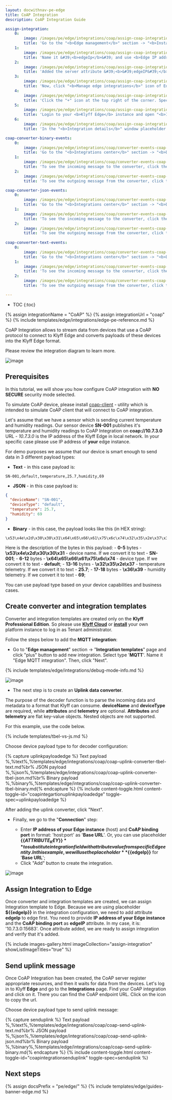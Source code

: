 ```yaml
---
layout: docwithnav-pe-edge
title: CoAP Integration
description: CoAP Integration Guide

assign-integration:
    0:
        image: /images/pe/edge/integrations/coap/assign-coap-integration-1-edge.png
        title: 'Go to the "<b>Edge management</b>" section -> "<b>Instances</b>" page, click on your edge instance to open "Edge details" window, and navigate to the "<b>Attributes</b>" tab. Click "plus" icon to add new <b>server attribute</b> to Edge;'
    1:
        image: /images/pe/edge/integrations/coap/assign-coap-integration-2-edge.png
        title: 'Name it &#39;<b>edgeIp</b>&#39; and use <b>Edge IP address</b> and <b>CoAP bind port</b> in following format: &#39;host:port&#39;. After, click "Add" button;'
    2:
        image: /images/pe/edge/integrations/coap/assign-coap-integration-3-edge.png
        title: 'Added the server attribute &#39;<b>&#39;edgeIP&#39;</b>&#39; to the edge;'
    3:
        image: /images/pe/edge/integrations/coap/assign-coap-integration-4-edge.png
        title: 'Now, click "<b>Manage edge integrations</b>" icon of Edge entity;'
    4:
        image: /images/pe/edge/integrations/coap/assign-coap-integration-5-edge.png
        title: 'Click the "+" icon at the top right of the corner. Specify your integration and click "Assign" button to assign it to the Edge;'
    5:
        image: /images/pe/edge/integrations/coap/assign-coap-integration-6-edge.png
        title: 'Login to your <b>Klyff Edge</b> instance and open "<b>Integrations center</b>" section -> "<b>Integrations</b>" page. You should see your integration. Click on it;'
    6:
        image: /images/pe/edge/integrations/coap/assign-coap-integration-7-edge.png
        title: 'In the "<b>Integration details</b>" window placeholder <b>${{edgeIP}}</b> will be replaced with the value of the attribute.'

coap-converter-binary-events:
    0:
        image: /images/pe/edge/integrations/coap/converter-events-coap-1-edge.png
        title: 'Go to the "<b>Integrations center</b>" section -> "<b>Data converters</b>" page, click on the uplink converter to open "Data converter details" window, and navigate to the "<b>Events</b>" tab. There you will find an uplink message;'
    1:
        image: /images/pe/edge/integrations/coap/converter-events-coap-binary-payload-2-edge.png
        title: 'To see the incoming message to the converter, click the three dots in the &#39;In&#39; column;'
    2:
        image: /images/pe/edge/integrations/coap/converter-events-coap-3-edge.png
        title: 'To see the outgoing message from the converter, click the three dots in the &#39;Out&#39; column.'

coap-converter-json-events:
    0:
        image: /images/pe/edge/integrations/coap/converter-events-coap-1-edge.png
        title: 'Go to the "<b>Integrations center</b>" section -> "<b>Data converters</b>" page, click on the uplink converter to open "Data converter details" window, and navigate to the "<b>Events</b>" tab. There you will find an uplink message;'
    1:
        image: /images/pe/edge/integrations/coap/converter-events-coap-json-payload-2-edge.png
        title: 'To see the incoming message to the converter, click the three dots in the &#39;In&#39; column;'
    2:
        image: /images/pe/edge/integrations/coap/converter-events-coap-3-edge.png
        title: 'To see the outgoing message from the converter, click the three dots in the &#39;Out&#39; column.'
    
coap-converter-text-events:
    0:
        image: /images/pe/edge/integrations/coap/converter-events-coap-1-edge.png
        title: 'Go to the "<b>Integrations center</b>" section -> "<b>Data converters</b>" page, click on the uplink converter to open "Data converter details" window, and navigate to the "<b>Events</b>" tab. There you will find an uplink message;'
    1:
        image: /images/pe/edge/integrations/coap/converter-events-coap-text-payload-2-edge.png
        title: 'To see the incoming message to the converter, click the three dots in the &#39;In&#39; column;'
    2:
        image: /images/pe/edge/integrations/coap/converter-events-coap-3-edge.png
        title: 'To see the outgoing message from the converter, click the three dots in the &#39;Out&#39; column.'

---
```


* TOC
{:toc}

{% assign integrationName = "CoAP" %}
{% assign integrationUrl = "coap" %}
{% include templates/edge/integrations/edge-pe-reference.md %}

CoAP Integration allows to stream data from devices that use a CoAP protocol to connect to Klyff Edge and converts payloads of these devices into the Klyff Edge format.

Please review the integration diagram to learn more.

![image](/images/user-guide/integrations/coap-integration.svg)

## Prerequisites

In this tutorial, we will show you how configure CoAP integration with **NO SECURE** security mode selected. 

To simulate CoAP device, please install [coap-client](http://manpages.ubuntu.com/manpages/focal/man5/coap-client.5.html) - utility which is intended to simulate CoAP client that will connect to CoAP integration.

Let's assume that we have a sensor which is sending current temperature and humidity readings.
Our sensor device **SN-001** publishes it's temperature and humidity readings to CoAP Integration on **coap://10.7.3.0** URL - *10.7.3.0* is the IP address of the Klyff Edge in local network. In your specific case please use IP address of **your** edge instance.

For demo purposes we assume that our device is smart enough to send data in 3 different payload types:
- **Text** - in this case payload is:
```text
SN-001,default,temperature,25.7,humidity,69
```

- **JSON** - in this case payload is:
```json
{
  "deviceName": "SN-001",
  "deviceType": "default",
  "temperature": 25.7,
  "humidity": 69
}
```

- **Binary** - in this case, the payload looks like this (in HEX string):
```text
\x53\x4e\x2d\x30\x30\x31\x64\x65\x66\x61\x75\x6c\x74\x32\x35\x2e\x37\x36\x39
``` 
  Here is the description of the bytes in this payload:
    - **0-5** bytes - **\x53\x4e\x2d\x30\x30\x31** - device name. If we convert it to text - **SN-001**;
    - **6-12** bytes - **\x64\x65\x66\x61\x75\x6c\x74** - device type. If we convert it to text - **default**;
    - **13-16** bytes - **\x32\x35\x2e\x37** - temperature telemetry. If we convert it to text - **25.7**;
    - **17-18** bytes - **\x36\x39** - humidity telemetry. If we convert it to text - **69**;

You can use payload type based on your device capabilities and business cases.

## Create converter and integration templates

Converter and integration templates are created only on the **Klyff Professional Edition**.
So please use [**Klyff Cloud**](https://thingsboard.cloud/signup) or [**install**](/docs/user-guide/install/pe/installation-options/) your own platform instance to log in as Tenant administrator.

Follow the steps below to add the **MQTT integration**:

- Go to "**Edge management**" section -> "**Integration templates**" page and click "plus" button to add new integration. Select type '**MQTT**'. Name it "Edge MQTT integration". Then, click "Next".

{% include templates/edge/integrations/debug-mode-info.md %}

![image](/images/pe/edge/integrations/coap/add-coap-integration-template-1-edge.png)

- The next step is to create an **Uplink data converter**.

The purpose of the decoder function is to parse the incoming data and metadata to a format that Klyff can consume.
**deviceName** and **deviceType** are required, while **attributes** and **telemetry** are optional.
**Attributes** and **telemetry** are flat key-value objects. Nested objects are not supported.

For this example, use the code below.

{% include templates/tbel-vs-js.md %}

Choose device payload type to for decoder configuration:

{% capture uplinkpayloadedge %}
Text payload<br>%,%text%,%templates/edge/integrations/coap/coap-uplink-converter-tbel-text.md%br%
JSON payload<br>%,%json%,%templates/edge/integrations/coap/coap-uplink-converter-tbel-json.md%br%
Binary payload<br>%,%binary%,%templates/edge/integrations/coap/coap-uplink-converter-tbel-binary.md{% endcapture %}
{% include content-toggle.html content-toggle-id="coapintegartionuplinkpayloadedge" toggle-spec=uplinkpayloadedge %}

After adding the uplink converter, click "Next".

- Finally, we go to the "**Connection**" step:

  - Enter **IP address of your Edge instance** (host) and **CoAP binding port** in format: 'host:port' as '**Base URL**'. Or, you can use placeholder **$\{\{ATTRIBUTE_KEY\}\}** to substitute integration field with attribute value from specific Edge entity.
  In this example, we will use the placeholder **$\{\{edgeIp\}\}** for '**Base URL**';
  - Click "Add" button to create the integration.

![image](/images/pe/edge/integrations/coap/add-coap-integration-template-3-edge.png)

## Assign Integration to Edge

Once converter and integration templates are created, we can assign Integration template to Edge.
Because we are using placeholder **$\{\{edgeIp\}\}** in the integration configuration, we need to add attribute **edgeIp** to edge first.
You need to provide **IP address of your Edge instance** and the **CoAP binding port** as **edgeIP** attribute. In my case, it is: '10.7.3.0:15683'.
Once attribute added, we are ready to assign integration and verify that it's added.

{% include images-gallery.html imageCollection="assign-integration" showListImageTitles="true" %}

## Send uplink message

Once CoAP Integration has been created, the CoAP server register appropriate resources, and then it waits for data from the devices.
Let's log in to Klyff **Edge** and go to the **Integrations** page. Find your CoAP integration and click on it. There you can find the CoAP endpoint URL. Click on the icon to copy the url.

Choose device payload type to send uplink message:

{% capture senduplink %}
Text payload<br>%,%text%,%templates/edge/integrations/coap/coap-send-uplink-text.md%br%
JSON payload<br>%,%json%,%templates/edge/integrations/coap/coap-send-uplink-json.md%br%
Binary payload<br>%,%binary%,%templates/edge/integrations/coap/coap-send-uplink-binary.md{% endcapture %}
{% include content-toggle.html content-toggle-id="coapintegrationsenduplink" toggle-spec=senduplink %}

## Next steps

{% assign docsPrefix = "pe/edge/" %}
{% include templates/edge/guides-banner-edge.md %}
